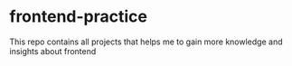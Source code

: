 # frontend-practice
This repo contains all projects that helps me to gain more knowledge and insights about frontend
